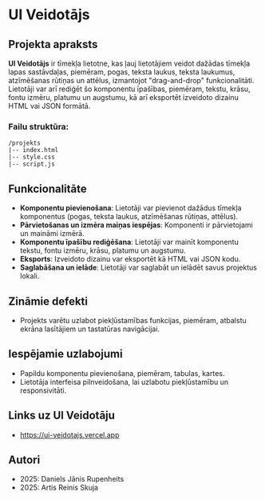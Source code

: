 
# UI Veidotājs

## Projekta apraksts

**UI Veidotājs** ir tīmekļa lietotne, kas ļauj lietotājiem veidot dažādas tīmekļa lapas sastāvdaļas, piemēram, pogas, teksta laukus, teksta laukumus, atzīmēšanas rūtiņas un attēlus, izmantojot "drag-and-drop" funkcionalitāti. Lietotāji var arī rediģēt šo komponentu īpašības, piemēram, tekstu, krāsu, fontu izmēru, platumu un augstumu, kā arī eksportēt izveidoto dizainu HTML vai JSON formātā.

### Failu struktūra:
```
/projekts
|-- index.html
|-- style.css
|-- script.js
```

## Funkcionalitāte

- **Komponentu pievienošana**: Lietotāji var pievienot dažādus tīmekļa komponentus (pogas, teksta laukus, atzīmēšanas rūtiņas, attēlus).
- **Pārvietošanas un izmēra maiņas iespējas**: Komponenti ir pārvietojami un maināmi izmērā.
- **Komponentu īpašību rediģēšana**: Lietotāji var mainīt komponentu tekstu, fontu izmēru, krāsu, platumu un augstumu.
- **Eksports**: Izveidoto dizainu var eksportēt kā HTML vai JSON kodu.
- **Saglabāšana un ielāde**: Lietotāji var saglabāt un ielādēt savus projektus lokali.

## Zināmie defekti

- Projekts varētu uzlabot piekļūstamības funkcijas, piemēram, atbalstu ekrāna lasītājiem un tastatūras navigācijai.

## Iespējamie uzlabojumi

- Papildu komponentu pievienošana, piemēram, tabulas, kartes.
- Lietotāja interfeisa pilnveidošana, lai uzlabotu piekļūstamību un responsivitāti.

## Links uz UI Veidotāju
- https://ui-veidotajs.vercel.app

## Autori

- 2025: Daniels Jānis Rupenheits
- 2025: Artis Reinis Skuja
